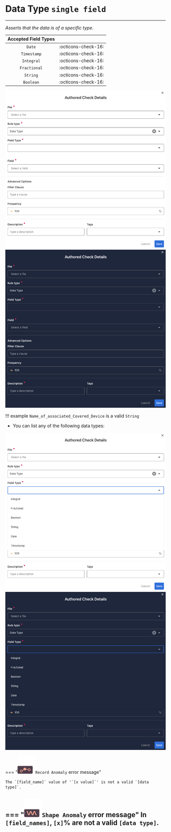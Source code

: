 # Data Type <spam id='single-field'>`single field`</spam>

---

*Asserts that the data is of a specific type.*

| Accepted Field Types   |                      |
| :--------------------: | :------------------: |
| `Date`                 | :octicons-check-16:   |
| `Timestamp`            | :octicons-check-16:   |
| `Integral`             | :octicons-check-16:   |
| `Fractional`           | :octicons-check-16:   |
| `String`               | :octicons-check-16:   |
| `Boolean`              | :octicons-check-16:   |

![Screenshot](../assets/checks/rule-types/data-type-check-light.png#only-light)
![Screenshot](../assets/checks/rule-types/data-type-check-dark.png#only-dark)

!!! example
    `Name_of_associated_Covered_Device` is a valid `String`

* You can list any of the following data types:

![Screenshot](../assets/checks/rule-types/list-all-data-types-check-light.png#only-light)
![Screenshot](../assets/checks/rule-types/list-all-data-types-check-dark.png#only-dark)

=== "![Screenshot](../assets/checks/rule-types/icons/icon-record-anomaly-dark.svg)`Record Anomaly` error message"

    The `[field_name]` value of '`[x value]`' is not a valid `[data type]`.

=== "![Screenshot](../assets/checks/rule-types/icons/icon-shape-anomaly-dark.svg)`Shape Anomaly` error message"
    In `[field_names]`, `[x]`% are not a valid `[data type]`.
---
